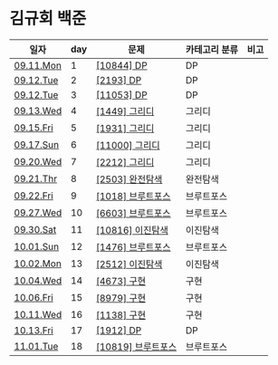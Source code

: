 # 김규회 백준

일자 | day | 문제 | 카테고리 분류 | 비고
--- | --- | --- | --------- | ---
[09.11.Mon](./2023.09/2023.09.11) | 1 | [[10844] DP](./2023.09/2023.09.11/10844.py) | DP
[09.12.Tue](./2023.09/2023.09.12) | 2 | [[2193] DP](./2023.09/2023.09.12/2193.py) | DP
[09.12.Tue](./2023.09/2023.09.12) | 3 | [[11053] DP](./2023.09/2023.09.12/11053.py) | DP
[09.13.Wed](./2023.09/2023.09.13) | 4 | [[1449] 그리디](./2023.09/2023.09.13/1449.py) | 그리디
[09.15.Fri](./2023.09/2023.09.15) | 5 | [[1931] 그리디](./2023.09/2023.09.15/1931.py) | 그리디
[09.17.Sun](./2023.09/2023.09.17) | 6 | [[11000] 그리디](./2023.09/2023.09.17/11000.py) | 그리디
[09.20.Wed](./2023.09/2023.09.20) | 7 | [[2212] 그리디](./2023.09/2023.09.20/2212.py) | 그리디
[09.21.Thr](./2023.09/2023.09.21) | 8 | [[2503] 완전탐색](./2023.09/2023.09.21/2503.py) | 완전탐색
[09.22.Fri](./2023.09/2023.09.24) | 9 | [[1018] 브루트포스](./2023.09/2023.09.24/1018.py) | 브루트포스
[09.27.Wed](./2023.09/2023.09.27) | 10 | [[6603] 브루트포스](./2023.09/2023.09.27/6603.py) | 브루트포스
[09.30.Sat](./2023.09/2023.09.30) | 11 | [[10816] 이진탐색](./2023.09/2023.09.27/10816.py) | 이진탐색
[10.01.Sun](./2023.10/2023.10.01) | 12 | [[1476] 브루트포스](./2023.10.01/1476.py) | 브루트포스
[10.02.Mon](./2023.10/2023.10.02) | 13 | [[2512] 이진탐색](./2023.10/2023.10.02/2512.py) | 이진탐색
[10.04.Wed](./2023.10/2023.10.04) | 14 | [[4673] 구현](./2023.10/2023.10.04/4673.py) | 구현
[10.06.Fri](./2023.10/2023.10.06) | 15 | [[8979] 구현](./2023.10/2023.10.06/8979.py) | 구현
[10.11.Wed](./2023.10/2023.10.11) | 16 | [[1138] 구현](./2023.10/2023.10.11/1138.py) | 구현
[10.13.Fri](./2023.10/2023.10.13) | 17 | [[1912] DP](./2023.10/2023.10.13/1912.py) | DP
[11.01.Tue](./2023.11.01) | 18 | [[10819] 브루트포스](./2023.11.01/10819.py) | 브루트포스
